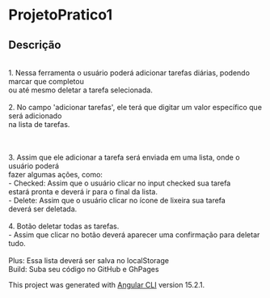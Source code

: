 # ProjetoPratico1

## Descrição

<p>
<br>
1. Nessa ferramenta o usuário poderá adicionar tarefas diárias, podendo marcar que completou
<br>
ou até mesmo deletar a tarefa selecionada.
<br>
<br>
2. No campo 'adicionar tarefas', ele terá que digitar um valor específico que será adicionado
<br>
na lista de tarefas.</p>
<br>
<br>
3. Assim que ele adicionar a tarefa será enviada em uma lista, onde o usuário poderá
<br>
fazer algumas ações, como:
<br>
- Checked: Assim que o usuário clicar no input checked sua tarefa
<br>
estará pronta e deverá ir para o final da lista.
<br>
- Delete: Assim que o usuário clicar no ícone de lixeira sua tarefa
<br>
deverá ser deletada.
<br>
<br>
4. Botão deletar todas as tarefas.
<br>
- Assim que clicar no botão deverá aparecer uma confirmação para deletar tudo.
<br>
<br>
Plus: Essa lista deverá ser salva no localStorage
<br>
Build: Suba seu código no GitHub e GhPages

This project was generated with [Angular CLI](https://github.com/angular/angular-cli) version 15.2.1.

